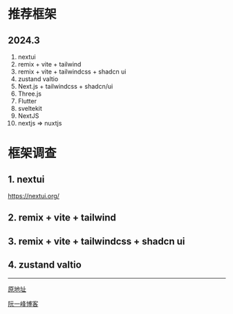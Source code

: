 # 推荐框架
## 2024.3
1. nextui
2. remix + vite + tailwind
3. remix + vite + tailwindcss + shadcn ui
4. zustand valtio
5. Next.js + tailwindcss + shadcn/ui
6. Three.js
7. Flutter
8. sveltekit
9. NextJS
10. nextjs => nuxtjs

# 框架调查

## 1. nextui
https://nextui.org/
## 2. remix + vite + tailwind

## 3. remix + vite + tailwindcss + shadcn ui

## 4. zustand valtio



---
[原地址](https://www.v2ex.com/t/1022253)


[阮一峰博客](https://www.ruanyifeng.com/)